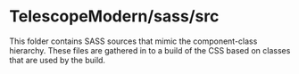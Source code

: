 # TelescopeModern/sass/src

This folder contains SASS sources that mimic the component-class hierarchy. These files
are gathered in to a build of the CSS based on classes that are used by the build.

